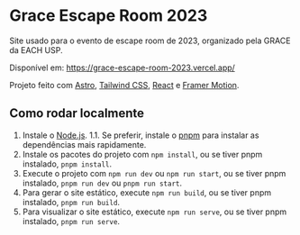 # Grace Escape Room 2023

Site usado para o evento de escape room de 2023, organizado pela GRACE da EACH USP.

Disponível em: https://grace-escape-room-2023.vercel.app/

Projeto feito com [Astro](https://astro.build/), [Tailwind CSS](https://tailwindcss.com/), [React](https://reactjs.org/) e [Framer Motion](https://framer.com/motion/).

## Como rodar localmente

1. Instale o [Node.js](https://nodejs.org/en/download/).
   1.1. Se preferir, instale o [pnpm](https://pnpm.io/installation) para instalar as dependências mais rapidamente.
2. Instale os pacotes do projeto com `npm install`, ou se tiver pnpm instalado, `pnpm install`.
3. Execute o projeto com `npm run dev` ou `npm run start`, ou se tiver pnpm instalado, `pnpm run dev` ou `pnpm run start`.
4. Para gerar o site estático, execute `npm run build`, ou se tiver pnpm instalado, `pnpm run build`.
5. Para visualizar o site estático, execute `npm run serve`, ou se tiver pnpm instalado, `pnpm run serve`.
